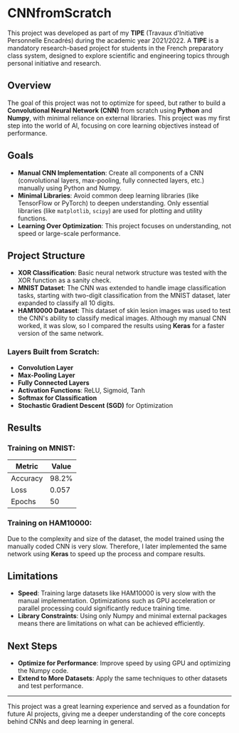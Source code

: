 # CNNfromScratch

This project was developed as part of my **TIPE** (Travaux d'Initiative Personnelle Encadrés) during the academic year 2021/2022. A **TIPE** is a mandatory research-based project for students in the French preparatory class system, designed to explore scientific and engineering topics through personal initiative and research.

## Overview

The goal of this project was not to optimize for speed, but rather to build a **Convolutional Neural Network (CNN)** from scratch using **Python** and **Numpy**, with minimal reliance on external libraries. This project was my first step into the world of AI, focusing on core learning objectives instead of performance.

## Goals

- **Manual CNN Implementation**: Create all components of a CNN (convolutional layers, max-pooling, fully connected layers, etc.) manually using Python and Numpy.
- **Minimal Libraries**: Avoid common deep learning libraries (like TensorFlow or PyTorch) to deepen understanding. Only essential libraries (like `matplotlib`, `scipy`) are used for plotting and utility functions.
- **Learning Over Optimization**: This project focuses on understanding, not speed or large-scale performance.

## Project Structure

- **XOR Classification**: Basic neural network structure was tested with the XOR function as a sanity check.
- **MNIST Dataset**: The CNN was extended to handle image classification tasks, starting with two-digit classification from the MNIST dataset, later expanded to classify all 10 digits.
- **HAM10000 Dataset**: This dataset of skin lesion images was used to test the CNN's ability to classify medical images. Although my manual CNN worked, it was slow, so I compared the results using **Keras** for a faster version of the same network.

### Layers Built from Scratch:

- **Convolution Layer**
- **Max-Pooling Layer**
- **Fully Connected Layers**
- **Activation Functions**: ReLU, Sigmoid, Tanh
- **Softmax for Classification**
- **Stochastic Gradient Descent (SGD)** for Optimization


## Results

### Training on MNIST:

| Metric      | Value    |
|-------------|----------|
| Accuracy    | 98.2%    |
| Loss        | 0.057    |
| Epochs      | 50       |

### Training on HAM10000:

Due to the complexity and size of the dataset, the model trained using the manually coded CNN is very slow. Therefore, I later implemented the same network using **Keras** to speed up the process and compare results.

## Limitations

- **Speed**: Training large datasets like HAM10000 is very slow with the manual implementation. Optimizations such as GPU acceleration or parallel processing could significantly reduce training time.
- **Library Constraints**: Using only Numpy and minimal external packages means there are limitations on what can be achieved efficiently.

## Next Steps

- **Optimize for Performance**: Improve speed by using GPU and optimizing the Numpy code.
- **Extend to More Datasets**: Apply the same techniques to other datasets and test performance.

---

This project was a great learning experience and served as a foundation for future AI projects, giving me a deeper understanding of the core concepts behind CNNs and deep learning in general.
